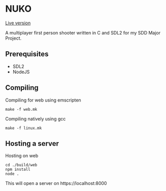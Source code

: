 # NUKO

[Live version](https://cirnosperfectmultiplayerlobby.herokuapp.com)

A multiplayer first person shooter written in C and SDL2 for my SDD Major Project.

## Prerequisites

- SDL2
- NodeJS

## Compiling

Compiling for web using emscripten

```
make -f web.mk
```

Compiling natively using gcc

```
make -f linux.mk
```

## Hosting a server

Hosting on web

```
cd ./build/web
npm install
node .
```

This will open a server on https://localhost:8000
